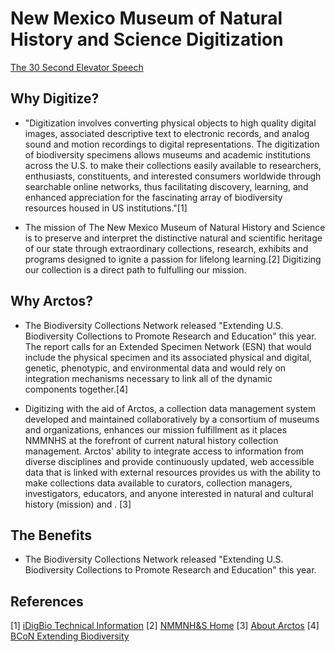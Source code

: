 # New Mexico Museum of Natural History and Science Digitization

<a href="http://sfp.ucdavis.edu/files/163926.pdf">The 30 Second Elevator Speech</a>

## Why Digitize?

 - "Digitization involves converting physical objects to high quality digital images, associated descriptive text to electronic records, and analog sound and motion recordings to digital representations. The digitization of biodiversity specimens allows museums and academic institutions across the U.S. to make their collections easily available to researchers, enthusiasts, constituents, and interested consumers worldwide through searchable online networks, thus facilitating discovery, learning, and enhanced appreciation for the fascinating array of biodiversity resources housed in US institutions."[1] 
 
 - The mission of The New Mexico Museum of Natural History and Science is to preserve and interpret the distinctive natural and scientific heritage of our state through extraordinary collections, research, exhibits and programs designed to ignite a passion for lifelong learning.[2] Digitizing our collection is a direct path to fulfulling our mission. 
 
## Why Arctos?

 - The Biodiversity Collections Network released "Extending U.S. Biodiversity Collections to Promote Research and Education" this year. The report calls for an Extended Specimen Network (ESN) that would include the physical specimen and its associated physical and digital, genetic, phenotypic, and environmental data and would rely on integration  mechanisms  necessary  to  link  all  of  the  dynamic  components  together.[4]

- Digitizing with the aid of Arctos, a collection data management system developed and maintained collaboratively by a consortium of museums and organizations, enhances our mission fulfillment as it places NMMNHS at the forefront of current natural history collection management. Arctos' ability to integrate access to information from diverse disciplines and provide continuously updated, web accessible data that is linked with external resources provides us with the ability to make collections data available to curators, collection managers, investigators, educators, and anyone interested in natural and cultural history (mission) and . [3]

## The Benefits

 - The Biodiversity Collections Network released "Extending U.S. Biodiversity Collections to Promote Research and Education" this year. 


## References
[1] <a href="https://www.idigbio.org/technical-info">iDigBio Technical Information</a>
[2] <a href="http://www.nmnaturalhistory.org/">NMMNH&S Home</a>
[3] <a href="https://arctosdb.org/about/">About Arctos</a>
[4] <a href="https://bcon.aibs.org/2019/04/04/bcon-report-extending-u-s-biodiversity-collections-to-promote-research-and-education/">BCoN Extending Biodiversity</a>
